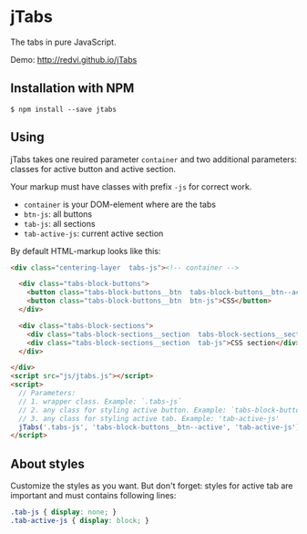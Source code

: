 # jTabs
The tabs in pure JavaScript.

Demo: http://redvi.github.io/jTabs


## Installation with NPM

```
$ npm install --save jtabs
```

## Using

jTabs takes one reuired parameter `container` and two additional parameters:
classes for active button and active section.

Your markup must have classes with prefix `-js` for correct work.

- `container` is your DOM-element where are the tabs
- `btn-js`: all buttons
- `tab-js`: all sections
- `tab-active-js`: current active section


By default HTML-markup looks like this:

```html
<div class="centering-layer  tabs-js"><!-- container -->

  <div class="tabs-block-buttons">
    <button class="tabs-block-buttons__btn  tabs-block-buttons__btn--active  btn-js">HTML Active Tab</button>
    <button class="tabs-block-buttons__btn  btn-js">CSS</button>
  </div>

  <div class="tabs-block-sections">
    <div class="tabs-block-sections__section  tabs-block-sections__section--active  tab-js  tab-active-js">HTML Active Section</div>
    <div class="tabs-block-sections__section  tab-js">CSS section</div>
  </div>

</div>
<script src="js/jtabs.js"></script>
<script>
  // Parameters:
  // 1. wrapper class. Example: `.tabs-js`
  // 2. any class for styling active button. Example: `tabs-block-buttons__btn--active`
  // 3. any class for styling active tab. Example: 'tab-active-js'
  jTabs('.tabs-js', 'tabs-block-buttons__btn--active', 'tab-active-js');
</script>
```


## About styles

Customize the styles as you want. But don't forget: styles for active tab
are important and must contains following lines:

```CSS
.tab-js { display: none; }
.tab-active-js { display: block; }
```
